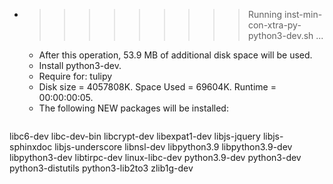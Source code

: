 * >>>>>>>>> Running inst-min-con-xtra-py-python3-dev.sh ...
  * After this operation, 53.9 MB of additional disk space will be used.
  * Install python3-dev.
  * Require for: tulipy
  * Disk size = 4057808K. Space Used = 69604K. Runtime = 00:00:00:05.
  * The following NEW packages will be installed:
  ```bash
libc6-dev libc-dev-bin libcrypt-dev libexpat1-dev libjs-jquery
libjs-sphinxdoc libjs-underscore libnsl-dev libpython3.9 libpython3.9-dev
libpython3-dev libtirpc-dev linux-libc-dev python3.9-dev python3-dev
python3-distutils python3-lib2to3 zlib1g-dev
  ```
